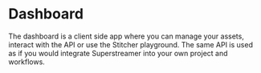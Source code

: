 # Dashboard

The dashboard is a client side app where you can manage your assets, interact with the API or use the Stitcher playground. The same API is used as if you would integrate Superstreamer into your own project and workflows.